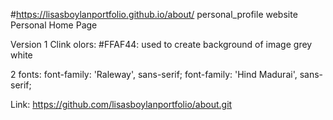 #https://lisasboylanportfolio.github.io/about/
personal_profile website
Personal Home Page

Version 1
Clink olors:
#FFAF44: used to create background of image
grey
white

2 fonts:
   font-family: 'Raleway', sans-serif;
   font-family: 'Hind Madurai', sans-serif;
   
Link:
https://github.com/lisasboylanportfolio/about.git
